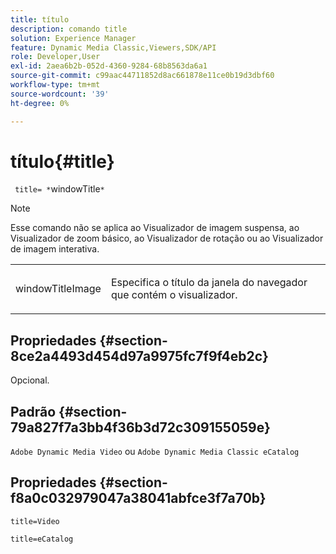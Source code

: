 ```yaml
---
title: título
description: comando title
solution: Experience Manager
feature: Dynamic Media Classic,Viewers,SDK/API
role: Developer,User
exl-id: 2aea6b2b-052d-4360-9284-68b8563da6a1
source-git-commit: c99aac44711852d8ac661878e11ce0b19d3dbf60
workflow-type: tm+mt
source-wordcount: '39'
ht-degree: 0%

---
```


# título{#title}

` title= *`windowTitle`*`

>[!NOTE]
>
>Esse comando não se aplica ao Visualizador de imagem suspensa, ao Visualizador de zoom básico, ao Visualizador de rotação ou ao Visualizador de imagem interativa.

<table id="table_406072054CBA4A7BAC8E7AD45E361D37"> 
 <tbody> 
  <tr> 
   <td colname="col1"> <p> <span class="codeph"> <span class="varname"> windowTitleImage</span> </span> </p> </td> 
   <td colname="col2"> <p>Especifica o título da janela do navegador que contém o visualizador. </p> </td> 
  </tr> 
 </tbody> 
</table>

## Propriedades {#section-8ce2a4493d454d97a9975fc7f9f4eb2c}

Opcional.

## Padrão {#section-79a827f7a3bb4f36b3d72c309155059e}

`Adobe Dynamic Media Video` ou `Adobe Dynamic Media Classic eCatalog`

## Propriedades {#section-f8a0c032979047a38041abfce3f7a70b}

`title=Video`

`title=eCatalog`
